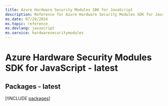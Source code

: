 ```yaml
---
title: Azure Hardware Security Modules SDK for JavaScript
description: Reference for Azure Hardware Security Modules SDK for JavaScript
ms.date: 07/29/2024
ms.topic: reference
ms.devlang: javascript
ms.service: hardwaresecuritymodules
---
```

# Azure Hardware Security Modules SDK for JavaScript - latest
## Packages - latest
[!INCLUDE [packages](hardware-security-modules-index.md)]